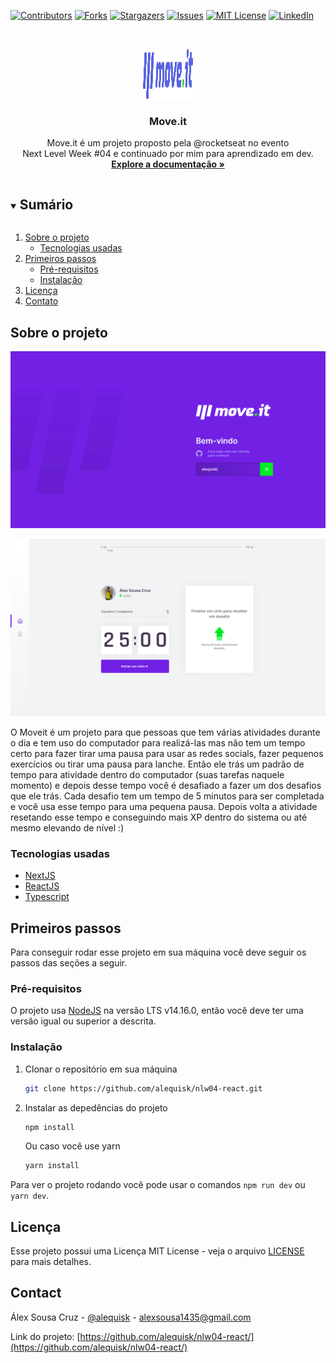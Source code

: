 [![Contributors][contributors-shield]][contributors-url]
[![Forks][forks-shield]][forks-url]
[![Stargazers][stars-shield]][stars-url]
[![Issues][issues-shield]][issues-url]
[![MIT License][license-shield]][license-url]
[![LinkedIn][linkedin-shield]][linkedin-url]

<!-- PROJECT LOGO -->
<br />
<p align="center">
  <a href="https://github.com/alequisk/nlw04-react">
    <img src="public/logo-full.svg" alt="Logo" width="80" height="80">
  </a>
  <h3 align="center">Move.it</h3>
  <p align="center">
    Move.it é um projeto proposto pela @rocketseat no evento<br />Next Level Week #04 e continuado por mim para aprendizado em dev.
    <br />
    <a href="https://github.com/alequisk/nlw04-react"><strong>Explore a documentação »</strong></a>
    <br />
  </p>
</p>

<details open="open">
  <summary><h2 style="display: inline-block">Sumário</h2></summary>
  <ol>
    <li>
      <a href="#sobre-o-projeto">Sobre o projeto</a>
      <ul>
        <li><a href="#tecnologias-usadas">Tecnologias usadas</a></li>
      </ul>
    </li>
    <li>
      <a href="#getting-started">Primeiros passos</a>
      <ul>
        <li><a href="#pré-requisitos">Pré-requisitos</a></li>
        <li><a href="#Instalação">Instalação</a></li>
      </ul>
    </li>
    <li><a href="#licença">Licença</a></li>
    <li><a href="#contato">Contato</a></li>
  </ol>
</details>

## Sobre o projeto

[![Moveit Homepage][product-screenshot]]()

[![Moveit Index][product-screenshot-02]]()

O Moveit é um projeto para que pessoas que tem várias atividades durante o dia e tem uso do computador para realizá-las mas não tem um tempo certo para fazer tirar uma pausa para usar as redes socials, fazer pequenos exercícios ou tirar uma pausa para lanche. Então ele trás um padrão de tempo para atividade dentro do computador (suas tarefas naquele momento) e depois desse tempo você é desafiado a fazer um dos desafios que ele trás. Cada desafio tem um tempo de 5 minutos para ser completada e você usa esse tempo para uma pequena pausa. Depois volta a atividade resetando esse tempo e conseguindo mais XP dentro do sistema ou até mesmo elevando de nível :)

### Tecnologias usadas

* [NextJS](https://nextjs.org/)
* [ReactJS](https://pt-br.reactjs.org/)
* [Typescript](https://www.typescriptlang.org/)

## Primeiros passos

Para conseguir rodar esse projeto em sua máquina você deve seguir os passos das seções a seguir.

### Pré-requisitos

O projeto usa [NodeJS](https://nodejs.org/en/) na versão LTS v14.16.0, então você deve ter uma versão igual ou superior a descrita.

### Instalação

1. Clonar o repositório em sua máquina
   ```sh
   git clone https://github.com/alequisk/nlw04-react.git
   ```
2. Instalar as depedências do projeto
    ```sh
    npm install
    ```
   Ou caso você use yarn
    ```sh
    yarn install
    ```
  Para ver o projeto rodando você pode usar o comandos ```npm run dev``` ou ```yarn dev```.

## Licença

Esse projeto possui uma Licença MIT License - veja o arquivo [LICENSE]() para mais detalhes.



<!-- CONTACT -->
## Contact

Álex Sousa Cruz - [@alequisk](https://www.instagram.com/alequisk) - alexsousa1435@gmail.com

Link do projeto: [https://github.com/alequisk/nlw04-react/](https://github.com/alequisk/nlw04-react/)





<!-- MARKDOWN LINKS & IMAGES -->
<!-- https://www.markdownguide.org/basic-syntax/#reference-style-links -->
[contributors-shield]: https://img.shields.io/github/contributors/alequisk/nlw04-react.svg?style=for-the-badge
[contributors-url]: https://github.com/alequisk/nlw04-react/graphs/contributors
[forks-shield]: https://img.shields.io/github/forks/alequisk/nlw04-react.svg?style=for-the-badge
[forks-url]: https://github.com/alequisk/nlw04-react/network/members
[stars-shield]: https://img.shields.io/github/stars/alequisk/nlw04-react.svg?style=for-the-badge
[stars-url]: https://github.com/alequisk/nlw04-react/stargazers
[issues-shield]: https://img.shields.io/github/issues/alequisk/nlw04-react.svg?style=for-the-badge
[issues-url]: https://github.com/alequisk/nlw04-react/issues
[license-shield]: https://img.shields.io/github/license/alequisk/nlw04-react.svg?style=for-the-badge
[license-url]: https://github.com/alequisk/nlw04-react/blob/master/LICENSE
[linkedin-shield]: https://img.shields.io/badge/-LinkedIn-black.svg?style=for-the-badge&logo=linkedin&colorB=555
[linkedin-url]: https://linkedin.com/in/alex-sousa-7453501b7
[product-screenshot]: /images/moveit-page.png
[product-screenshot-02]: /images/moveit-index.png